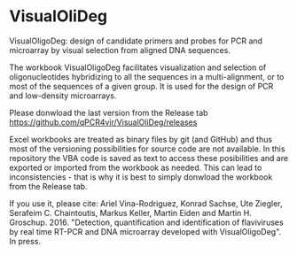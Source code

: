 # VisualOliDeg
VisualOligoDeg: design of candidate primers and probes for PCR and microarray by visual selection from aligned DNA sequences.

The workbook VisualOligoDeg facilitates visualization and selection of oligonucleotides hybridizing to all the sequences in a multi-alignment, or to most of the sequences of a given group. 
It is used for the design of PCR and low-density microarrays.

Please donwload the last version from the Release tab https://github.com/qPCR4vir/VisualOliDeg/releases

Excel workbooks are treated as binary files by git (and GitHub) and thus most of the versioning possibilities 
for source code are not available. In this repository the VBA code is saved as text to access these posibilities 
and are exported or imported from the workbook as needed. This can lead to inconsistencies - that is why it is 
best to simply donwload the workbook from the Release tab.

If you use it, please cite:
Ariel Vina-Rodriguez, Konrad Sachse, Ute Ziegler, Serafeim C. Chaintoutis, Markus Keller, Martin Eiden and Martin H. Groschup. 2016. 
"Detection, quantification and identification of flaviviruses by real time RT-PCR and DNA microarray developed with VisualOligoDeg". 
In press.
